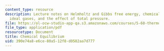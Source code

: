 ```yaml
---
content_type: resource
description: Lecture notes on Helmholtz and Gibbs free energy, chemical equilibrium,
  ideal gases, and the effect of total pressure.
file: https://ol-ocw-studio-app-qa.s3.amazonaws.com/courses/5-60-thermodynamics-kinetics-spring-2008/390e74a8e6ce80a512f8d0582aa7d777_lec_15.pdf
file_type: application/pdf
resourcetype: Document
title: Chemical Equilibrium
uid: 390e74a8-e6ce-80a5-12f8-d0582aa7d777
---
```

